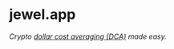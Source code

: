# jewel.app

*Crypto [dollar cost averaging (DCA)](https://www.investopedia.com/terms/d/dollarcostaveraging.asp) made easy.*
